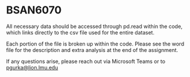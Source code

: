 # BSAN6070
All necessary data should be accessed through pd.read within the code, which links directly to the csv file used for the entire dataset.

Each portion of the file is broken up within the code. Please see the word file for the description and extra analysis at the end of the assignment. 

If any questions arise, please reach out via Microsoft Teams or to pgurka@lion.lmu.edu


